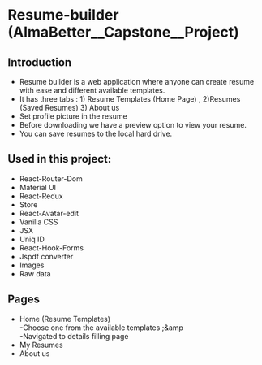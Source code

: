 # Resume-builder (AlmaBetter__Capstone__Project)

## Introduction
* Resume builder is a web application where anyone can create resume with ease and different available templates.
* It has three tabs : 1) Resume Templates (Home Page) , 2)Resumes (Saved Resumes) 3) About us 
* Set profile picture in the resume
* Before downloading we have a preview option to view your resume.
* You can save resumes to the local hard drive.

## Used in this project:
* React-Router-Dom
* Material UI
* React-Redux
* Store
* React-Avatar-edit
* Vanilla CSS
* JSX
* Uniq ID
* React-Hook-Forms
* Jspdf converter
* Images
* Raw data

## Pages
* Home (Resume Templates) <br/> -Choose one from the available templates ;&amp <br/> -Navigated to details filling page 
* My Resumes
* About us
